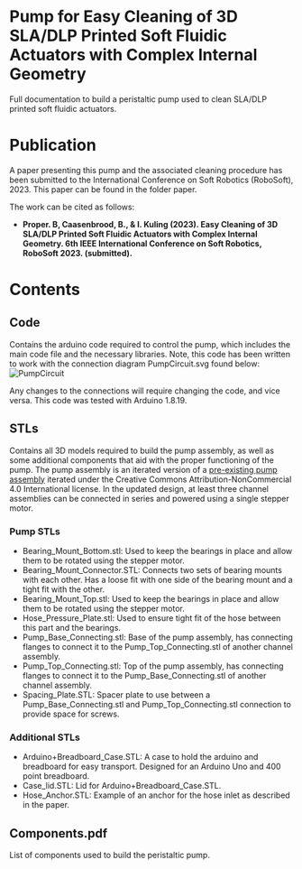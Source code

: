 # Pump for Easy Cleaning of 3D SLA/DLP Printed Soft Fluidic Actuators with Complex Internal Geometry
Full documentation to build a peristaltic pump used to clean SLA/DLP printed soft fluidic actuators.

# Publication
A paper presenting this pump and the associated cleaning procedure has been submitted to the International Conference on Soft Robotics (RoboSoft), 2023. This paper can be found in the folder paper.

The work can be cited as follows:
- **Proper. B, Caasenbrood, B., & I. Kuling (2023). Easy Cleaning of 3D SLA/DLP Printed Soft Fluidic Actuators with Complex Internal Geometry. 6th IEEE International Conference on Soft Robotics, RoboSoft 2023. (submitted).**

 # Contents
 
 ## Code
 Contains the arduino code required to control the pump, which includes the main code file and the necessary libraries. 
 Note, this code has been written to work with the connection diagram PumpCircuit.svg found below:
 ![PumpCircuit](PumpCircuit.svg)
 
 Any changes to the connections will require changing the code, and vice versa.
 This code was tested with Arduino 1.8.19.
 
 ## STLs
Contains all 3D models required to build the pump assembly, as well as some additional components that aid with the proper functioning of the pump. The pump assembly is an iterated version of a [pre-existing pump assembly](https://www.thingiverse.com/thing:1134817) iterated under the Creative Commons Attribution-NonCommercial 4.0 International license. In the updated design, at least three channel assemblies can be connected in series and powered using a single stepper motor.
 
### Pump STLs
 - Bearing_Mount_Bottom.stl: Used to keep the bearings in place and allow them to be rotated using the stepper motor.
 - Bearing_Mount_Connector.STL: Connects two sets of bearing mounts with each other. Has a loose fit with one side of the bearing mount and a tight fit with the other.
 - Bearing_Mount_Top.stl: Used to keep the bearings in place and allow them to be rotated using the stepper motor.
 - Hose_Pressure_Plate.stl: Used to ensure tight fit of the hose between this part and the bearings.
 - Pump_Base_Connecting.stl:  Base of the pump assembly, has connecting flanges to connect it to the Pump_Top_Connecting.stl of another channel assembly.
 - Pump_Top_Connecting.stl:  Top of the pump assembly, has connecting flanges to connect it to the Pump_Base_Connecting.stl of another channel assembly.
 - Spacing_Plate.STL: Spacer plate to use between a Pump_Base_Connecting.stl and Pump_Top_Connecting.stl connection to provide space for screws.

### Additional STLs
 - Arduino+Breadboard_Case.STL: A case to hold the arduino and breadboard for easy transport. Designed for an Arduino Uno and 400 point breadboard.
 - Case_lid.STL: Lid for Arduino+Breadboard_Case.STL.
 - Hose_Anchor.STL: Example of an anchor for the hose inlet as described in the paper.
 
## Components.pdf
List of components used to build the peristaltic pump.
